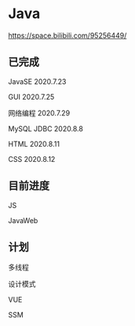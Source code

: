 # Java

https://space.bilibili.com/95256449/

## 已完成
JavaSE 2020.7.23

GUI 2020.7.25

网络编程 2020.7.29

MySQL JDBC 2020.8.8

HTML 2020.8.11

CSS 2020.8.12

## 目前进度

JS

JavaWeb



## 计划

多线程

设计模式

VUE

SSM


